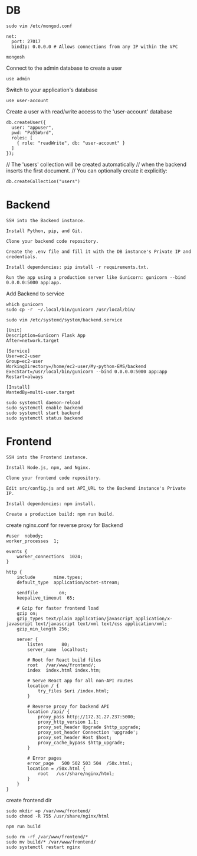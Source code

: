 # DB
```
sudo vim /etc/mongod.conf
```

```
net:
  port: 27017
  bindIp: 0.0.0.0 # Allows connections from any IP within the VPC
```

```
mongosh
```
Connect to the admin database to create a user
```
use admin
```

Switch to your application's database
```
use user-account
```
Create a user with read/write access to the 'user-account' database
```
db.createUser({
  user: "appuser",
  pwd: "Pa55Word",
  roles: [
    { role: "readWrite", db: "user-account" }
  ]
});
```

// The 'users' collection will be created automatically
// when the backend inserts the first document.
// You can optionally create it explicitly:
```
db.createCollection("users")
```

# Backend
```
SSH into the Backend instance.

Install Python, pip, and Git.

Clone your backend code repository.

Create the .env file and fill it with the DB instance's Private IP and credentials.

Install dependencies: pip install -r requirements.txt.

Run the app using a production server like Gunicorn: gunicorn --bind 0.0.0.0:5000 app:app.

```

Add Backend to service

```
which gunicorn
sudo cp -r  ~/.local/bin/gunicorn /usr/local/bin/

```

```
sudo vim /etc/systemd/system/backend.service
```
```
[Unit]
Description=Gunicorn Flask App
After=network.target

[Service]
User=ec2-user
Group=ec2-user
WorkingDirectory=/home/ec2-user/My-python-EMS/backend
ExecStart=/usr/local/bin/gunicorn --bind 0.0.0.0:5000 app:app
Restart=always

[Install]
WantedBy=multi-user.target
```

```
sudo systemctl daemon-reload
sudo systemctl enable backend
sudo systemctl start backend
sudo systemctl status backend
```

# Frontend

```
SSH into the Frontend instance.

Install Node.js, npm, and Nginx.

Clone your frontend code repository.

Edit src/config.js and set API_URL to the Backend instance's Private IP.

Install dependencies: npm install.

Create a production build: npm run build.

```

create nginx.conf for reverse proxy for Backend
```
#user  nobody;
worker_processes  1;

events {
    worker_connections  1024;
}

http {
    include       mime.types;
    default_type  application/octet-stream;

    sendfile        on;
    keepalive_timeout  65;

    # Gzip for faster frontend load
    gzip on;
    gzip_types text/plain application/javascript application/x-javascript text/javascript text/xml text/css application/xml;
    gzip_min_length 256;

    server {
        listen       80;
        server_name  localhost;

        # Root for React build files
        root   /var/www/frontend/;
        index  index.html index.htm;

        # Serve React app for all non-API routes
        location / {
            try_files $uri /index.html;
        }

        # Reverse proxy for backend API
        location /api/ {
            proxy_pass http://172.31.27.237:5000;
            proxy_http_version 1.1;
            proxy_set_header Upgrade $http_upgrade;
            proxy_set_header Connection 'upgrade';
            proxy_set_header Host $host;
            proxy_cache_bypass $http_upgrade;
        }

        # Error pages
        error_page   500 502 503 504  /50x.html;
        location = /50x.html {
            root   /usr/share/nginx/html;
        }
    }
}
```

create frontend dir

```
sudo mkdir =p /var/www/frontend/
sudo chmod -R 755 /usr/share/nginx/html
```
```
npm run build
```

```
sudo rm -rf /var/www/frontend/*
sudo mv build/* /var/www/frontend/
sudo systemctl restart nginx
```
